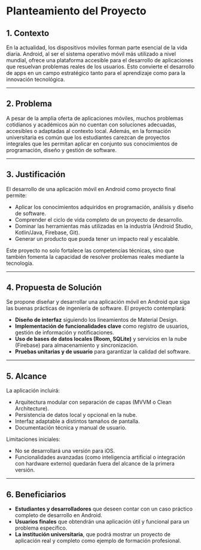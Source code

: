 # Planteamiento del Proyecto

## 1. Contexto

En la actualidad, los dispositivos móviles forman parte esencial de la vida diaria. Android, al ser el sistema operativo móvil más utilizado a nivel mundial, ofrece una plataforma accesible para el desarrollo de aplicaciones que resuelvan problemas reales de los usuarios. Esto convierte el desarrollo de apps en un campo estratégico tanto para el aprendizaje como para la innovación tecnológica.

---

## 2. Problema

A pesar de la amplia oferta de aplicaciones móviles, muchos problemas cotidianos y académicos aún no cuentan con soluciones adecuadas, accesibles o adaptadas al contexto local. Además, en la formación universitaria es común que los estudiantes carezcan de proyectos integrales que les permitan aplicar en conjunto sus conocimientos de programación, diseño y gestión de software.

---

## 3. Justificación

El desarrollo de una aplicación móvil en Android como proyecto final permite:

-  Aplicar los conocimientos adquiridos en programación, análisis y diseño de software.
-  Comprender el ciclo de vida completo de un proyecto de desarrollo.
-  Dominar las herramientas más utilizadas en la industria (Android Studio, Kotlin/Java, Firebase, Git).
-  Generar un producto que pueda tener un impacto real y escalable.

Este proyecto no solo fortalece las competencias técnicas, sino que también fomenta la capacidad de resolver problemas reales mediante la tecnología.

---

## 4. Propuesta de Solución

Se propone diseñar y desarrollar una aplicación móvil en Android que siga las buenas prácticas de ingeniería de software. El proyecto contemplará:

-  **Diseño de interfaz** siguiendo los lineamientos de Material Design.
-  **Implementación de funcionalidades clave** como registro de usuarios, gestión de información y notificaciones.
-  **Uso de bases de datos locales (Room, SQLite)** y servicios en la nube (Firebase) para almacenamiento y sincronización.
-  **Pruebas unitarias y de usuario** para garantizar la calidad del software.

---

## 5. Alcance

La aplicación incluirá:

-  Arquitectura modular con separación de capas (MVVM o Clean Architecture).
-  Persistencia de datos local y opcional en la nube.
-  Interfaz adaptable a distintos tamaños de pantalla.
-  Documentación técnica y manual de usuario.

Limitaciones iniciales:

-  No se desarrollará una versión para iOS.
-  Funcionalidades avanzadas (como inteligencia artificial o integración con hardware externo) quedarán fuera del alcance de la primera versión.

---

## 6. Beneficiarios

-  **Estudiantes y desarrolladores** que deseen contar con un caso práctico completo de desarrollo en Android.
-  **Usuarios finales** que obtendrán una aplicación útil y funcional para un problema específico.
-  **La institución universitaria**, que podrá mostrar un proyecto de aplicación real y completo como ejemplo de formación profesional.
